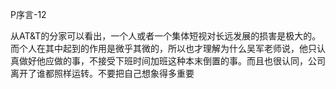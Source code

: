 
P序言-12

从AT&T的分家可以看出，一个人或者一个集体短视对长远发展的损害是极大的。而个人在其中起到的作用是微乎其微的，所以也才理解为什么吴军老师说，他只认真做好他应做的事，不接受下班时间加班这种本末倒置的事。而且也很认同，公司离开了谁都照样运转。不要把自己想象得多重要